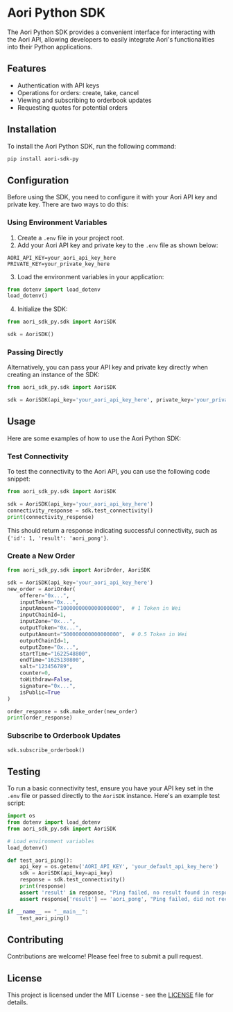 # Aori Python SDK

The Aori Python SDK provides a convenient interface for interacting with the Aori API, allowing developers to easily integrate Aori's functionalities into their Python applications.

## Features

- Authentication with API keys
- Operations for orders: create, take, cancel
- Viewing and subscribing to orderbook updates
- Requesting quotes for potential orders

## Installation

To install the Aori Python SDK, run the following command:

```bash
pip install aori-sdk-py
```

## Configuration

Before using the SDK, you need to configure it with your Aori API key and private key. There are two ways to do this:

### Using Environment Variables

1. Create a `.env` file in your project root.
2. Add your Aori API key and private key to the `.env` file as shown below:

```plaintext
AORI_API_KEY=your_aori_api_key_here
PRIVATE_KEY=your_private_key_here
```

3. Load the environment variables in your application:

```python
from dotenv import load_dotenv
load_dotenv()
```

4. Initialize the SDK:

```python
from aori_sdk_py.sdk import AoriSDK

sdk = AoriSDK()
```

### Passing Directly

Alternatively, you can pass your API key and private key directly when creating an instance of the SDK:

```python
from aori_sdk_py.sdk import AoriSDK

sdk = AoriSDK(api_key='your_aori_api_key_here', private_key='your_private_key_here')
```

## Usage

Here are some examples of how to use the Aori Python SDK:

### Test Connectivity

To test the connectivity to the Aori API, you can use the following code snippet:

```python
from aori_sdk_py.sdk import AoriSDK

sdk = AoriSDK(api_key='your_aori_api_key_here')
connectivity_response = sdk.test_connectivity()
print(connectivity_response)
```

This should return a response indicating successful connectivity, such as `{'id': 1, 'result': 'aori_pong'}`.

### Create a New Order

```python
from aori_sdk_py.sdk import AoriOrder, AoriSDK

sdk = AoriSDK(api_key='your_aori_api_key_here')
new_order = AoriOrder(
    offerer="0x...",
    inputToken="0x...",
    inputAmount="1000000000000000000",  # 1 Token in Wei
    inputChainId=1,
    inputZone="0x...",
    outputToken="0x...",
    outputAmount="500000000000000000",  # 0.5 Token in Wei
    outputChainId=1,
    outputZone="0x...",
    startTime="1622548800",
    endTime="1625130800",
    salt="123456789",
    counter=0,
    toWithdraw=False,
    signature="0x...",
    isPublic=True
)

order_response = sdk.make_order(new_order)
print(order_response)
```

### Subscribe to Orderbook Updates

```python
sdk.subscribe_orderbook()
```

## Testing

To run a basic connectivity test, ensure you have your API key set in the `.env` file or passed directly to the `AoriSDK` instance. Here's an example test script:

```python
import os
from dotenv import load_dotenv
from aori_sdk_py.sdk import AoriSDK

# Load environment variables
load_dotenv()

def test_aori_ping():
    api_key = os.getenv('AORI_API_KEY', 'your_default_api_key_here')
    sdk = AoriSDK(api_key=api_key)
    response = sdk.test_connectivity()
    print(response)
    assert 'result' in response, "Ping failed, no result found in response"
    assert response['result'] == 'aori_pong', "Ping failed, did not receive expected 'aori_pong' response"

if __name__ == "__main__":
    test_aori_ping()
```

## Contributing

Contributions are welcome! Please feel free to submit a pull request.

## License

This project is licensed under the MIT License - see the [LICENSE](LICENSE) file for details.
